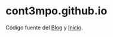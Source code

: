 # cont3mpo.github.io
<p>Código fuente del <a href="https://cont3mpo.github.io/blog.html">Blog</a> y <a href="https://cont3mpo.github.io">Inicio</a>.
